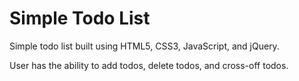 <h1>Simple Todo List</h1>
<p>Simple todo list built using HTML5, CSS3, JavaScript, and jQuery.</p>
<p>User has the ability to add todos, delete todos, and cross-off todos.</p>